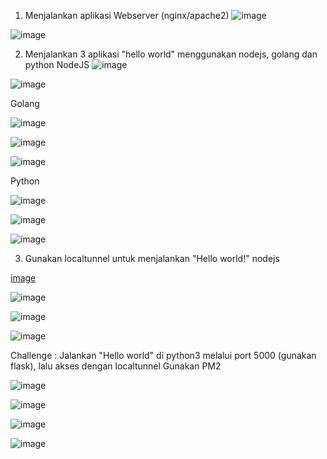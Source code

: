 1.	Menjalankan aplikasi Webserver (nginx/apache2)
![image](https://user-images.githubusercontent.com/45737074/213400134-acfa561b-b574-4cd8-ae4e-5398c87d9b92.png)

![image](https://user-images.githubusercontent.com/45737074/213400141-1d970792-fdd9-48a1-a0b2-700c81f83309.png)

2.	Menjalankan 3 aplikasi "hello world" menggunakan nodejs, golang dan python
NodeJS
![image](https://user-images.githubusercontent.com/45737074/213400173-34d60eb3-9c89-4429-91e5-d10eca093018.png)

![image](https://user-images.githubusercontent.com/45737074/213400197-e66d0c7d-46c3-4493-9987-147139bb72a4.png)

Golang

![image](https://user-images.githubusercontent.com/45737074/213400236-6245fe1f-d040-4d0a-a0d0-15ecebbc51d6.png)

![image](https://user-images.githubusercontent.com/45737074/213400252-398bf8de-8d4d-4035-87c2-19346683e1ff.png)

![image](https://user-images.githubusercontent.com/45737074/213400275-01da95eb-dda8-4e1f-935c-f144343cef60.png)


Python

![image](https://user-images.githubusercontent.com/45737074/213400299-5fa4ea80-2005-49b8-b2f5-60cb4b988a64.png)

![image](https://user-images.githubusercontent.com/45737074/213400312-ea83e609-9d16-4b4f-922b-a125b006ed19.png)

![image](https://user-images.githubusercontent.com/45737074/213400325-25d8cd6c-abec-47e5-a868-5174c1b06d7f.png)


3.	Gunakan localtunnel untuk menjalankan "Hello world!" nodejs

[image](https://user-images.githubusercontent.com/45737074/213400375-5a433a9e-95bd-45cc-a452-48f3001e2c63.png)

![image](https://user-images.githubusercontent.com/45737074/213400393-8d9d3f4f-0122-4152-9734-291047896726.png)

![image](https://user-images.githubusercontent.com/45737074/213400413-c468d2fb-fc45-4960-8795-3e9faa7b0734.png)

![image](https://user-images.githubusercontent.com/45737074/213400437-37ead386-2a94-44fa-a3da-beb08133bf97.png)



Challenge :
Jalankan "Hello world" di python3 melalui port 5000 (gunakan flask), lalu akses dengan localtunnel
Gunakan PM2

![image](https://user-images.githubusercontent.com/45737074/213400458-8b9dd85a-029c-4978-b207-e7e3cb1e3da6.png)

![image](https://user-images.githubusercontent.com/45737074/213400476-ad246cf8-31fb-419a-a995-9edcb4404a68.png)

![image](https://user-images.githubusercontent.com/45737074/213400497-0471c0eb-c514-41a3-9cb4-f523e486bb23.png)

![image](https://user-images.githubusercontent.com/45737074/213400515-67e86a52-3064-4d75-a93c-6cdb043cc8b8.png)


